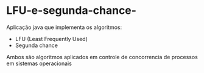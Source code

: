 # LFU-e-segunda-chance-
Aplicação java que implementa os algoritmos:
- LFU (Least Frequently Used)
- Segunda chance

Ambos são algoritmos aplicados em controle de concorrencia de processos em sistemas operacionais 
